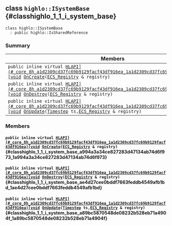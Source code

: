 ## class `highlo::ISystemBase` {#classhighlo_1_1_i_system_base}

```
class highlo::ISystemBase
  : public highlo::IsSharedReference
```

### Summary

 Members                        | Descriptions                                
--------------------------------|---------------------------------------------
`public inline virtual `[`HLAPI](#_core_8h_a1d2309cd37fc69b9129facf43df916ea_1a1d2309cd37fc69b9129facf43df916ea)[void`](#imgui__impl__opengl3__loader_8h_ac668e7cffd9e2e9cfee428b9b2f34fa7_1ac668e7cffd9e2e9cfee428b9b2f34fa7)` `[`OnCreate`](#classhighlo_1_1_i_system_base_a994a3a34ce827283d47134ab74d6f973_1a994a3a34ce827283d47134ab74d6f973)`(`[`ECS_Registry`](docs-api/api-highlo--ECS_Registry.md#classhighlo_1_1_e_c_s___registry)` & registry)` | 
`public inline virtual `[`HLAPI](#_core_8h_a1d2309cd37fc69b9129facf43df916ea_1a1d2309cd37fc69b9129facf43df916ea)[void`](#imgui__impl__opengl3__loader_8h_ac668e7cffd9e2e9cfee428b9b2f34fa7_1ac668e7cffd9e2e9cfee428b9b2f34fa7)` `[`OnDestroy`](#classhighlo_1_1_i_system_base_ae4d27cee0bddf7663feddb4549afb1bd_1ae4d27cee0bddf7663feddb4549afb1bd)`(`[`ECS_Registry`](docs-api/api-highlo--ECS_Registry.md#classhighlo_1_1_e_c_s___registry)` & registry)` | 
`public inline virtual `[`HLAPI](#_core_8h_a1d2309cd37fc69b9129facf43df916ea_1a1d2309cd37fc69b9129facf43df916ea)[void`](#imgui__impl__opengl3__loader_8h_ac668e7cffd9e2e9cfee428b9b2f34fa7_1ac668e7cffd9e2e9cfee428b9b2f34fa7)` `[`OnUpdate`](#classhighlo_1_1_i_system_base_a89bc5870548de08232b528eb71a4904f_1a89bc5870548de08232b528eb71a4904f)`(`[`Timestep`](docs-api/api-highlo.md#namespacehighlo_ac84bb12650f6f41e650f8b0e43d2b24b_1ac84bb12650f6f41e650f8b0e43d2b24b)` ts,`[`ECS_Registry`](docs-api/api-highlo--ECS_Registry.md#classhighlo_1_1_e_c_s___registry)` & registry)` | 

### Members

#### `public inline virtual `[`HLAPI](#_core_8h_a1d2309cd37fc69b9129facf43df916ea_1a1d2309cd37fc69b9129facf43df916ea)[void`](#imgui__impl__opengl3__loader_8h_ac668e7cffd9e2e9cfee428b9b2f34fa7_1ac668e7cffd9e2e9cfee428b9b2f34fa7)` `[`OnCreate`](#classhighlo_1_1_i_system_base_a994a3a34ce827283d47134ab74d6f973_1a994a3a34ce827283d47134ab74d6f973)`(`[`ECS_Registry`](docs-api/api-highlo--ECS_Registry.md#classhighlo_1_1_e_c_s___registry)` & registry)` {#classhighlo_1_1_i_system_base_a994a3a34ce827283d47134ab74d6f973_1a994a3a34ce827283d47134ab74d6f973}

#### `public inline virtual `[`HLAPI](#_core_8h_a1d2309cd37fc69b9129facf43df916ea_1a1d2309cd37fc69b9129facf43df916ea)[void`](#imgui__impl__opengl3__loader_8h_ac668e7cffd9e2e9cfee428b9b2f34fa7_1ac668e7cffd9e2e9cfee428b9b2f34fa7)` `[`OnDestroy`](#classhighlo_1_1_i_system_base_ae4d27cee0bddf7663feddb4549afb1bd_1ae4d27cee0bddf7663feddb4549afb1bd)`(`[`ECS_Registry`](docs-api/api-highlo--ECS_Registry.md#classhighlo_1_1_e_c_s___registry)` & registry)` {#classhighlo_1_1_i_system_base_ae4d27cee0bddf7663feddb4549afb1bd_1ae4d27cee0bddf7663feddb4549afb1bd}

#### `public inline virtual `[`HLAPI](#_core_8h_a1d2309cd37fc69b9129facf43df916ea_1a1d2309cd37fc69b9129facf43df916ea)[void`](#imgui__impl__opengl3__loader_8h_ac668e7cffd9e2e9cfee428b9b2f34fa7_1ac668e7cffd9e2e9cfee428b9b2f34fa7)` `[`OnUpdate`](#classhighlo_1_1_i_system_base_a89bc5870548de08232b528eb71a4904f_1a89bc5870548de08232b528eb71a4904f)`(`[`Timestep`](docs-api/api-highlo.md#namespacehighlo_ac84bb12650f6f41e650f8b0e43d2b24b_1ac84bb12650f6f41e650f8b0e43d2b24b)` ts,`[`ECS_Registry`](docs-api/api-highlo--ECS_Registry.md#classhighlo_1_1_e_c_s___registry)` & registry)` {#classhighlo_1_1_i_system_base_a89bc5870548de08232b528eb71a4904f_1a89bc5870548de08232b528eb71a4904f}

